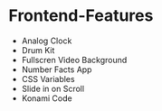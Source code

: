 # Frontend-Features
- Analog Clock
- Drum Kit
- Fullscren Video Background 
- Number Facts App
- CSS Variables
- Slide in on Scroll
- Konami Code